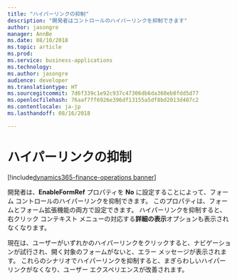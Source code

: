 ```yaml
---
title: "ハイパーリンクの抑制"
description: "開発者はコントロールのハイパーリンクを抑制できます"
author: jasongre
manager: AnnBe
ms.date: 08/10/2018
ms.topic: article
ms.prod: 
ms.service: business-applications
ms.technology: 
ms.author: jasongre
audience: developer
ms.translationtype: HT
ms.sourcegitcommit: 7d6f339c1e92c937c47306db6da360eb8fdd5d77
ms.openlocfilehash: 76aaf7ff6926e396df13155a5df8bd2013d407c2
ms.contentlocale: ja-jp
ms.lasthandoff: 08/16/2018

---
```


# <a name="suppressing-hyperlinks"></a>ハイパーリンクの抑制

[!include[dynamics365-finance-operations banner](../includes/dynamics365-finance-operations.md)]

開発者は、**EnableFormRef** プロパティを **No** に設定することによって、フォーム コントロールのハイパーリンクを抑制できます。 このプロパティは、フォームとフォーム拡張機能の両方で設定できます。 ハイパーリンクを抑制すると、右クリック コンテキスト メニューの対応する**詳細の表示**オプションも表示されなくなります。 
 
現在は、ユーザーがいずれかのハイパーリンクをクリックすると、ナビゲーションが試行され、開く対象のフォームがないと、エラー メッセージが表示されます。 これらのシナリオでハイパーリンクを抑制すると、まぎらわしいハイパーリンクがなくなり、ユーザー エクスペリエンスが改善されます。  

